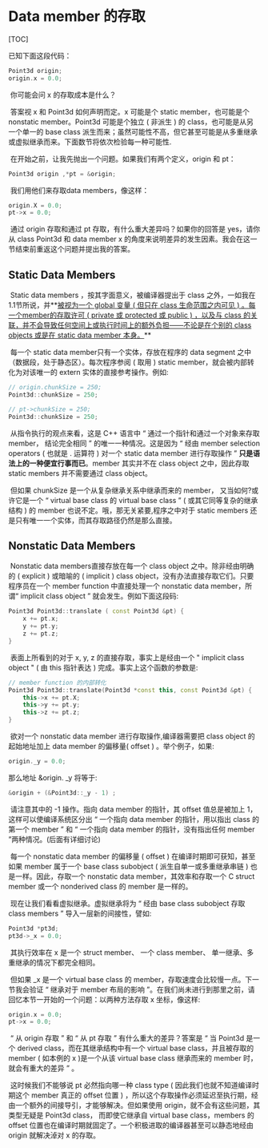 # Data member 的存取

[TOC]

已知下面这段代码：

```c++
Point3d origin;
origin.x = 0.0;
```

​		你可能会问 x 的存取成本是什么？

​		答案视 x 和 Point3d 如何声明而定。x 可能是个 static member，也可能是个 nonstatic member。Point3d 可能是个独立 ( 非派生 ) 的 class，也可能是从另一个单一的 base class 派生而来；虽然可能性不高，但它甚至可能是从多重继承或虚拟继承而来。下面数节将依次检验每一种可能性.

​		在开始之前，让我先抛出一个问题。如果我们有两个定义，origin 和 pt：

```c++
Point3d origin ,*pt = &origin;
```

​		我们用他们来存取data members，像这样：

```c++
origin.X = 0.0;
pt->x = 0.0;
```

​		通过 origin 存取和通过 pt 存取，有什么重大差异吗？如果你的回答是 yes，请你从 class Point3d 和 data member x 的角度来说明差异的发生因素。我会在这一节结束前重返这个问题并提出我的答案。



## Static Data Members

​		Static data members ，按其字面意义，被编译器提出于 class 之外，一如我在1.1节所说，并**<u>被视为一个 global 变量 ( 但只在 class 生命范围之内可见 ) 。每一个member的存取许可 ( private 或 protected 或 public ) ，以及与 class 的关联，并不会导致任何空间上或执行时间上的额外负担——不论是在个别的 class objects 或是在 static data member 本身。</u>**

​		每一个 static data member只有一个实体，存放在程序的 data segment 之中（数据段，处于静态区）。每次程序参阅 ( 取用 ) static member，就会被内部转化为对该唯一的 extern 实体的直接参考操作。例如: 

```c++
// origin.chunkSize = 250;
Point3d::chunkSize = 250;

// pt->chunkSize = 250;
Point3d::chunkSize = 250;
```

​		从指令执行的观点来看，这是 C++ 语言中 “ 通过一个指针和通过一个对象来存取 member， 结论完全相同 ” 的唯一一种情况。这是因为 “ 经由 member selection  operators ( 也就是 . 运算符 ) 对一个 static data member 进行存取操作 ” **只是语法上的一种便宜行事而已**。member 其实并不在 class object 之中，因此存取 static members 并不需要通过 class object。

​		但如果 chunkSize 是一个从复杂继承关系中继承而来的 member， 又当如何?或许它是一个 “ virtual base class 的 virtual base class ” ( 或其它同等复杂的继承结构 ) 的 member 也说不定。哦，那无关紧要,程序之中对于 static members 还是只有唯一一个实体，而其存取路径仍然是那么直接。



## Nonstatic Data Members 

​		Nonstatic data members直接存放在每一个 class object 之中。除非经由明确的 ( explicit ) 或暗喻的 ( implicit ) class object，没有办法直接存取它们。只要程序员在一个 member function 中直接处理一个 nonstatic data member，所谓“ implicit class object ” 就会发生。例如下面这段码:

```c++
Point3d Point3d::translate ( const Point3d &pt) {
	x += pt.x;
	y += pt.y;
	z += pt.z;
}
```

​		表面上所看到的对于 x,  y,  z 的直接存取，事实上是经由一个 " implicit class object "  ( 由 this 指针表达 ) 完成。事实上这个函数的参数是:

```c++
// member function 的内部转化
Point3d Point3d::translate(Point3d *const this, const Point3d &pt) {
	this->x += pt.X;
	this->y += pt.y;
	this->z += pt.z;
}
```

​		欲对一个 nonstatic data member 进行存取操作,编译器需要把 class object 的起始地址加上 data member 的偏移量( offset ) 。举个例子，如果:

```c++
origin._y = 0.0;
```

那么地址 &origin. _y  将等于:

```c++
&origin + (&Point3d::_y - 1) ;
```

​		请注意其中的 -1 操作。指向 data member 的指针，其 offset 值总是被加上 1，这样可以使编译系统区分出 “ 一个指向 data member 的指针，用以指出 class 的第一个 member ” 和 “ 一个指向 data member 的指针，没有指出任何 member ”两种情况。(后面有详细讨论)

​		每一个 nonstatic data member 的偏移量 ( offset ) 在编译时期即可获知，甚至如果 member 属于一个 base class subobject ( 派生自单一或多重继承串链 ) 也是一样。因此，存取一个 nonstatic data member，其效率和存取一个 C struct member 或一个 nonderived class 的 member 是一样的。

​		现在让我们看看虚拟继承。虚拟继承将为 “ 经由 base class subobject 存取 class members ” 导入一层新的间接性，譬如:

```c++
Point3d *pt3d;
pt3d->_x = 0.0;
```

​		其执行效率在 x 是一个 struct member、 一个 class member、 单一继承、多重继承的情况下都完全相同。

​		但如果 _x 是一个 virtual base class 的 member，存取速度会比较慢一点。下一节我会验证 “ 继承对于 member 布局的影响 ”。在我们尚未进行到那里之前，请回忆本节一开始的一个问题：以两种方法存取 x 坐标，像这样:

```c++
origin.x = 0.0;
pt->x = 0.0;
```

​		“ 从 origin 存取 ” 和 “ 从 pt 存取 ” 有什么重大的差异？答案是 “ 当 Point3d 是一个 derived class，而在其继承结构中有一个 virtual base class，并且被存取的member ( 如本例的 x )是一个从该 virtual base class 继承而来的 member 时，就会有重大的差异 ” 。

​		这时候我们不能够说 pt 必然指向哪一种 class type ( 因此我们也就不知道编译时期这个 member 真正的 offset 位置 ) ，所以这个存取操作必须延迟至执行期，经由一个额外的间接导引，才能够解决。但如果使用 origin，就不会有这些问题，其类型无疑是 Point3d class， 而即使它继承自 virtual base class，members 的 offset 位置也在编译时期就固定了。一个积极进取的编译器甚至可以静态地经由origin 就解决淖对 x 的存取。

























